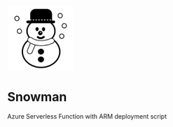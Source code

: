 <a href="https://github.com/jkulba/Snowman/">
    <img alt="The Azul Project" src="https://github.com/jkulba/Snowman/blob/main/snowman.png"
    width="150" height="150">
</a>

# Snowman

Azure Serverless Function with ARM deployment script
